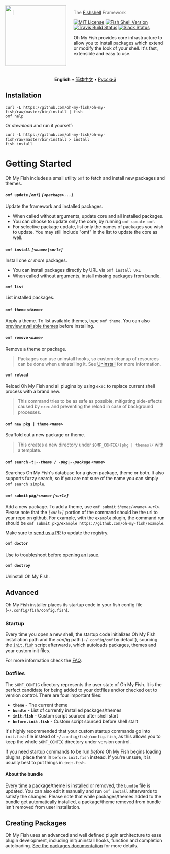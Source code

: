<img src="https://cdn.rawgit.com/oh-my-fish/oh-my-fish/e4f1c2e0219a17e2c748b824004c8d0b38055c16/docs/logo.svg" align="left" width="192px" height="192px"/>
<img align="left" width="0" height="192px" hspace="10"/>

> The <a href="http://fishshell.com">Fishshell</a> Framework

[![MIT License](https://img.shields.io/badge/license-MIT-007EC7.svg?style=flat-square)](/LICENSE.md) [![Fish Shell Version](https://img.shields.io/badge/fish-v2.2.0-007EC7.svg?style=flat-square)](http://fishshell.com) [![Travis Build Status](http://img.shields.io/travis/oh-my-fish/oh-my-fish.svg?style=flat-square)](https://travis-ci.org/oh-my-fish/oh-my-fish) [![Slack Status](https://oh-my-fish-slack.herokuapp.com/badge.svg)](https://oh-my-fish-slack.herokuapp.com)


Oh My Fish provides core infrastructure to allow you to install packages which extend or modify the look of your shell. It's fast, extensible and easy to use.

<br><br>

<p align="center">
  <b>English</b> &bull;
  <a href="docs/zh-CN">简体中文</a> &bull;
  <a href="docs/ru-RU">Русский</a>
</p>

## Installation

```fish
curl -L https://github.com/oh-my-fish/oh-my-fish/raw/master/bin/install | fish
omf help
```

Or _download_ and run it yourself:

```fish
curl -L https://github.com/oh-my-fish/oh-my-fish/raw/master/bin/install > install
fish install
```

# Getting Started

Oh My Fish includes a small utility `omf` to fetch and install new packages and themes.

#### `omf update` _`[omf]`_ _`[<package>...]`_

Update the framework and installed packages.

- When called without arguments, update core and all installed packages.
- You can choose to update only the core, by running `omf update omf`.
- For selective package update, list only the names of packages you wish to
  update. You may still include "omf" in the list to update the core as well.

#### `omf install` _`[<name>|<url>]`_

Install one _or more_ packages.

- You can install packages directly by URL via `omf install URL`
- When called without arguments, install missing packages from [bundle](#dotfiles).

#### `omf list`

List installed packages.

#### `omf theme` _`<theme>`_

Apply a theme. To list available themes, type `omf theme`. You can also [preview available themes](./docs/Themes.md) before installing.

#### `omf remove` _`<name>`_

Remove a theme or package.

> Packages can use uninstall hooks, so custom cleanup of resources can be done when uninstalling it. See [Uninstall](/docs/en-US/Packages.md#uninstall) for more information.

#### `omf reload`

Reload Oh My Fish and all plugins by using `exec` to replace current shell process with a brand new.

> This command tries to be as safe as possible, mitigating side-effects caused by `exec` and preventing the reload in case of background processes.

#### `omf new pkg | theme` _`<name>`_

Scaffold out a new package or theme.

> This creates a new directory under `$OMF_CONFIG/{pkg | themes}/` with a template.

#### `omf search` _`-t|--theme / -pkg|--package`_ _`<name>`_

Searches Oh My Fish's database for a given package, theme or both. It also supports fuzzy search, so if you are not sure of the name you can simply `omf search simple`.

#### `omf submit` _`pkg/<name>`_ _`[<url>]`_

Add a new package. To add a theme, use `omf submit` _`themes/<name>`_ _`<url>`_.
Please note that the _`[<url>]`_ portion of the command should be the url to your repo on github. For example, with the `example` plugin, the command run should be `omf submit pkg/example https://github.com/oh-my-fish/example`. 

Make sure to [send us a PR][omf-pulls-link] to update the registry.

#### `omf doctor`

Use to troubleshoot before [opening an issue][omf-issues-new].

#### `omf destroy`

Uninstall Oh My Fish.

## Advanced

Oh My Fish installer places its startup code in your fish config file (`~/.config/fish/config.fish`).

### Startup

Every time you open a new shell, the startup code initializes Oh My Fish installation path and the _config_ path (`~/.config/omf` by default), sourcing the [`init.fish`](init.fish) script afterwards, which autoloads packages, themes and your custom init files.

For more information check the [FAQ](docs/en-US/FAQ.md#what-does-oh-my-fish-do-exactly).

### Dotfiles

The `$OMF_CONFIG` directory represents the user state of Oh My Fish. It is the perfect
candidate for being added to your dotfiles and/or checked out to version control. There are four important files:

- __`theme`__ - The current theme
- __`bundle`__ - List of currently installed packages/themes
- __`init.fish`__ - Custom script sourced after shell start
- __`before.init.fish`__ - Custom script sourced before shell start

It's highly recommended that your custom startup commands go into `init.fish` file instead of `~/.config/fish/config.fish`, as this allows you to keep the whole `$OMF_CONFIG` directory under version control.

If you need startup commands to be run *before* Oh My Fish begins loading plugins, place them in `before.init.fish` instead. If you're unsure, it is usually best to put things in `init.fish`.

#### About the bundle

Every time a package/theme is installed or removed, the `bundle` file is updated. You can also edit it manually and run `omf install` afterwards to satisfy the changes. Please note that while packages/themes added to the bundle get automatically installed, a package/theme removed from bundle isn't removed from user installation.

## Creating Packages

Oh My Fish uses an advanced and well defined plugin architecture to ease plugin development, including init/uninstall hooks, function and completion autoloading. [See the packages documentation](docs/en-US/Packages.md) for more details.

[fishshell]: http://fishshell.com

[contributors]: https://github.com/oh-my-fish/oh-my-fish/graphs/contributors

[omf-pulls-link]: https://github.com/oh-my-fish/oh-my-fish/pulls

[omf-issues-new]: https://github.com/oh-my-fish/oh-my-fish/issues/new
